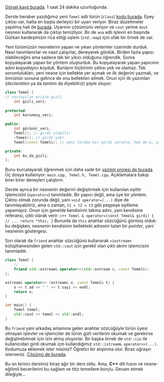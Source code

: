 [Görsel kayıt burada](https://drive.google.com/file/d/1Ls8NcHeju8L_yrY0eDc9ZUUdb_Faqyzr/view). 1 saat 24 dakika uzunluğunda.  

Derste beraber yazdığımız yeni `Temel` adlı türün (`class`) [kodu burada]( https://www.onlinegdb.com/IO4hMr9R-). Epey çıktısı var, hatta en başta derleyici bir uyarı veriyor. Biraz düzeltmeler yapılmış hali de [burada]( https://onlinegdb.com/8h299NKAP). Uyarının çözümünü veriyor ve `cout` yerine `dout` nesnesi kullanarak da çıktıyı temizliyor. Bir de `ana` adlı işlevin en başında Gürkan kardeşimizin rica ettiği *eşlem* (`std::map`) için ufak bir örnek de var.  

Yeni türümüzün nesnelerini yapan ve yıkan yöntemler üzerinde durduk. Nasıl tanımlanırlar ve nasıl çalışırlar, deneyerek gördük. Birden fazla yapıcı olabileceğini ama sadece tek bir yıkıcı olduğunu öğrendik. Sonra kopyalayarak yapan bir yöntem oluşturduk. Bu kopyalayarak yapan yapıcının adını *kopyalayıcı* koyduk. Bunların hiçbirinin çıktısı yok ve olamaz. Tek sorumlulukları, yeni nesne için bellekte yer açmak ve ilk değerini yazmak, ve ömrünün sonuna gelince de onu bellekten silmek. Onun için ilk yazımları (*declaration* ya da *tanıtım* da diyebiliriz) şöyle oluyor:
```c++ 
class Temel {
// varsayılan erişim gizli
    int gizli_veri;
    
protected: 
    int korunmuş_veri;

public: 
    int görünür_veri;
    Temel(); // girdi olabilir
    ~Temel(); // girdi yok! 
    Temel(const Temel&); // aynı türden bir girdi zorunlu, hem de &, yani takma ad (reference) gerekli 

private: 
    int bu_da_gizli;
};
```

Bunu kurcalayarak öğrenmek için daha sade bir [yazılım projesi de burada](https://onlinegdb.com/Mzd1nDHWM). Üç dosya kullanıyor: `main.cpp, Temel.h, Temel.cpp`.  Açıklamalara bakıp birer birer deneyleri çalıştırın.  

Derste ayrıca bir nesnenin değerini değiştirmek için kullanılan eşittir işlemcisini (`operator=`) tanımladık. Bir yapıcı değil, ama üye bir yöntem. Çıktısı olmak zorunda değil, yani `void operator=(...)` diye de tanımlayabiliriz, ama o zaman, `t1 = t2 = t3` gibi peşpeşe eşitleme yapamayız. Onun için genelde kendisinin takma adını, yani kendisine referansı, çıktı olarak verir: ```c++
Temel & operator=(const Temel& girdi) {
   // ...
   return *this;
}```
Bununla da `this` anahtar sözcüğünü görmüş olduk: bu değişken, nesnenin kendisinin bellekteki adresini tutan bir *pointer*, yani nesnenin göstergesi.

Son olarak da `friend` anahtar sözcüğünü kullanarak `<iostream>` kütüphanesinden gelen `std::cout` için gerekli olan çıktı akımı işlemcisini tanımladık: 
```c++
class Temel { 
    // ...
    friend std::ostream& operator<<(std::ostream &, const Temel&);
}; 

ostream& operator<< (ostream& o, const Temel& t) {
    o << t.ad << " " << t.sayi << endl;
    return o;
}

int main() { 
    Temel temel;
    std::cout << temel << std::endl; 
}
``` 

Bu `friend` yani arkadaş anlamına gelen anahtar sözcüğüyle türün üyesi olmayan işlevler ve işlemciler de türün gizli verilerini okumak ve gerekirse değiştirebilmek için izin almış oluyorlar. Bir başka örnek de `std::cin` ile kullanıcıdan girdi okumak için kullandığımız `std::istream& operator>>(...)`. Kodumuza eklemek ister misiniz? Öğretici bir alıştırma olur. Biraz uğraşın isterseniz. [Çözümü de burada](https://onlinegdb.com/pI4w1tUIl2).

Bu on birinci dersimiz biraz ağır bir ders oldu. Ama, **C++** dili hızını ve nesne-eğilimli becerilerini bu sağlam ve titiz temellere borçlu. Devam etmek dileğiyle... 